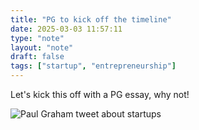 ```yaml
---
title: "PG to kick off the timeline"
date: 2025-03-03 11:57:11
type: "note"
layout: "note"
draft: false
tags: ["startup", "entrepreneurship"]
---
```



Let's kick this off with a PG essay, why not!

![Paul Graham tweet about startups](https://pbs.twimg.com/media/GlInW6wWUAAb9K3?format=jpg&name=large)